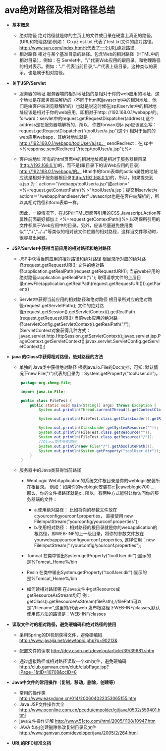 # ava绝对路径及相对路径总结
* **基本概念**
    - 绝对路径
    绝对路径就是你的主页上的文件或目录在硬盘上真正的路径，(URL和物理路径)例如：
    C:xyz est.txt 代表了test.txt文件的绝对路径。http://www.sun.com/index.htm也代表了一个URL绝对路径.
    - 相对路径
    相对与某个基准目录的路径。包含Web的相对路径（HTML中的相对目录），例如：在
    Servlet中，"/"代表Web应用的跟目录。和物理路径的相对表示。例如："./" 代表当前目录,"../"代表上级目录。这种类似的表示，也是属于相对路径。

* **关于JSP/Servlet**
    - 服务器的地址
    服务器端的相对地址指的是相对于你的web应用的地址，这个地址是在服务器端解析的（不同于html和javascript中的相对地址，他们是由客户端浏览器解析的）也就是说这时候在jsp和servlet中的相对地址应该是相对于你的web应用，即相对于http: //192.168.0.1/webapp/的。
    forward：servlet中的request.getRequestDispatcher(address);这个address是在服务器端解析的，所以，你要forward到a.jsp应该这么写：request.getRequestDispatcher(“/toolUser/a.jsp”)这个/ 相对于当前的web应用webapp，其绝对地址就是：http://192.168.0.1/webapp/toolUser/a.jsp。 sendRedirect：在jsp中<%response.sendRedirect("/rtccp/toolUser/a.jsp");%>
    - 客户端地址
    所有的html页面中的相对地址都是相对于服务器根目录(http://192.168.0.1/)的，而不是(跟目录下的该Web应用的目录) http://192.168.0.1/webapp/的。 Html中的form表单的action属性的地址应该是相对于服务器根目录(http://192.168.0.1/)的，所以，如果提交到a.jsp 为：action＝"/webapp/toolUser/a.jsp"或action="<%=request.getContextPath()% >"/toolUser/a.jsp；提交到servlet为actiom＝"/webapp/handleservlet" Javascript也是在客户端解析的，所以其相对路径和form表单一样。

      因此，一般情况下，在JSP/HTML页面等引用的CSS,Javascript.Action等属性前面最好都加上
    <%=request.getContextPath()%>,以确保所引用的文件都属于Web应用中的目录。另外，应该尽量避免使用类似".","./","../../"等类似的相对该文件位置的相对路径，这样当文件移动时，很容易出问题。

* **JSP/Servlet中获得当前应用的相对路径和绝对路径**
    - JSP中获得当前应用的相对路径和绝对路径
    根目录所对应的绝对路径:request.getRequestURI();
    文件的绝对路径:application.getRealPath(request.getRequestURI());
    当前web应用的绝对路径:application.getRealPath("/");
    取得请求文件的上层目录:newFile(application.getRealPath(request.getRequestURI())).getParent()

    - Servlet中获得当前应用的相对路径和绝对路径
    根目录所对应的绝对路径:request.getServletPath();
    文件的绝对路径:request.getSession().getServletContext().getRealPath
    (request.getRequestURI())
    当前web应用的绝对路径:servletConfig.getServletContext().getRealPath("/");
    (ServletContext对象获得几种方式：javax.servlet.http.HttpSession.getServletContext();javax.servlet.jsp.PageContext.getServletContext();javax.servlet.ServletConfig.getServletContext();)

* **java 的Class中获得相对路径，绝对路径的方法**
    - 单独的Java类中获得绝对路径
    根据java.io.File的Doc文挡，可知:
    默认情况下new File("/")代表的目录为：System.getProperty("toolUser.dir")。
    ``` java
        package org.cheng.file;

        import java.io.File;

        public class FileTest {
            public static void main(String[] args) throws Exception {
                System.out.println(Thread.currentThread().getContextClassLoader().getResource(""));

                System.out.println(FileTest.class.getClassLoader().getResource(""));

                System.out.println(ClassLoader.getSystemResource(""));
                System.out.println(FileTest.class.getResource(""));
                System.out.println(FileTest.class.getResource("/"));
                //Class文件所在路径
                System.out.println(new File("/").getAbsolutePath());
                System.out.println(System.getProperty("toolUser.dir"));
            }
        }
    ```

    - 服务器中的Java类获得当前路径
        - WebLogic
        WebApplication的系统文件根目录是你的weblogic安装所在根目录。
        例如：如果你的weblogic安装在c:eaweblogic700.....
        那么，你的文件根路径就是c:.
        所以，有两种方式能够让你访问你的服务器端的文件：
            - a.使用绝对路径：
            比如将你的参数文件放在c:yourconfigyourconf.properties，
            直接使用 new FileInputStream("yourconfig/yourconf.properties");
            - b.使用相对路径：
            相对路径的根目录就是你的webapplication的根路径，即WEB-INF的上一级目录，将你的参数文件放在yourwebappyourconfigyourconf.properties,
            这样使用：new FileInputStream("./yourconfig/yourconf.properties");

        - Tomcat
        在类中输出System.getProperty("toolUser.dir");显示的是%Tomcat_Home%/bin

        - Resin
        在类中输出System.getProperty("toolUser.dir");显示的是%Tomcat_Home%/bin

        - 如何读相对路径哪
        在Java文件中getResource或getResourceAsStream均可
        例：getClass().getResourceAsStream(filePath);//filePath可以是"/filename",这里的/代表web
        发布根路径下WEB-INF/classes,默认使用该方法的路径是：WEB-INF/classes

* **读取文件时的相对路径，避免硬编码和绝对路径的使用**
    - 采用Spring的DI机制获得文件，避免硬编码.
    http://www.javajia.net/viewtopic.php?p=90213&

    - 配置文件的读取
    http://dev.csdn.net/develop/article/39/39681.shtm

    - 通过虚拟路径或相对路径读取一个xml文件，避免硬编码
    http://club.gamvan.com/club/clubPage.jsp?iPage=1&tID=10708&ccID=8

* **Java中文件的常用操作（复制，移动，删除，创建等）**
    - 常用的操作类
    http://www.easydone.cn/014/200604022353065155.htm
    - Java JSP文件操作大全
    http://www.pconline.com.cn/pcedu/empolder/gj/java/0502/559401.html
    - java文件操作详解
    http://www.51cto.com/html/2005/1108/10947.htm
    - JAVA 如何创建删除修改复制目录及文件
    http://www.gamvan.com/developer/java/2005/2/264.html

* **URI,的RFC标准文挡**

